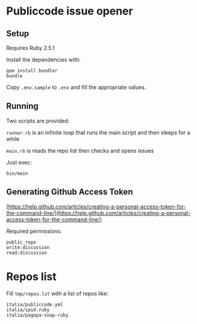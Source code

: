 # Publiccode issue opener


## Setup

Requires Ruby 2.5.1

Install the dependencies with:

```
gem install bundler
bundle
```

Copy `.env.sample` to `.env` and fill the appropriate values.

## Running

Two scripts are provided:

`runner.rb` is an infinite loop that runs the main script and then sleeps for a while

`main.rb` is reads the repo list then checks and opens issues

Just exec:

```
bin/main
```

## Generating Github Access Token
[https://help.github.com/articles/creating-a-personal-access-token-for-the-command-line/](https://help.github.com/articles/creating-a-personal-access-token-for-the-command-line/)

Required permissions:

```
public_repo 
write:discussion
read:discussion 
```

# Repos list

Fill `tmp/repos.lst` with a list of repos like:

```
italia/publiccode.yml
italia/spid-ruby
italia/pagopa-soap-ruby
```